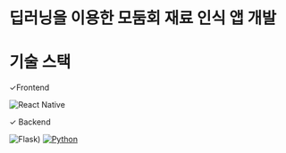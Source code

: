 # 딥러닝을 이용한 모둠회 재료 인식 앱 개발

# 기술 스택
✓Frontend

![React Native]([https://img.shields.io/badge/Vue.js-4FC08D?style=for-the-badge&logo=vue.js&logoColor=white](https://img.shields.io/badge/React%20Native-4FC08D?style=for-the-badge&logo=React&logoColor=white))

✓ Backend

![Flask]([[![Flask](https://img.shields.io/badge/Flask-000000?style=for-the-badge&logo=flask&logoColor=white)](https://flask.palletsprojects.com/)))
[![Python](https://img.shields.io/badge/Python-3776AB?style=for-the-badge&logo=python&logoColor=white)](https://www.python.org/)

